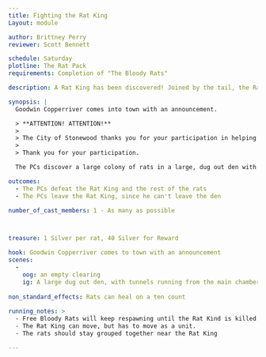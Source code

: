 ```yaml
---
title: Fighting the Rat King
Layout: module

author: Brittney Perry
reviewer: Scott Bennett

schedule: Saturday  
plotline: The Rat Pack
requirements: Completion of "The Bloody Rats"

description: A Rat King has been discovered! Joined by the tail, the Rat King will attack and feed off of anything that they can reach.

synopsis: |
  Goodwin Copperriver comes into town with an announcement. 

  > **ATTENTION! ATTENTION!**
  >    
  > The City of Stonewood thanks you for your participation in helping eliminating the hoard of rats terrorizing the city. Just a few moments ago, a Rat King was discovered! The City of Stonewood implores every able bodied adventurer to assist the city in eradicating these rats, and will pay a reward for doing so! 
  > 
  > Thank you for your participation.

  The PCs discover a large colony of rats in a large, dug out den with multiple tunnels running from the main chamber. The chamber is full of Bloody Rats. At the rear of the chamber, there is a mass of rats not moving around a whole lot and are fighting between themselves. This is the Rat King. These rats are joined by the tail, almost on top of one another. 

outcomes: 
  - The PCs defeat the Rat King and the rest of the rats
  - The PCs leave the Rat King, since he can't leave the den

number_of_cast_members: 1 - As many as possible



treasure: 1 Silver per rat, 40 Silver for Reward

hook: Goodwin Copperriver comes to town with an announcement
scenes: 
  - 
    oog: an empty clearing
    ig: A large dug out den, with tunnels running from the main chamber
   
non_standard_effects: Rats can heal on a ten count
 
running_notes: >
  - Free Bloody Rats will keep respawning until the Rat Kind is killed. Each rat in the Rat King only respawns once.
  - The Rat King can move, but has to move as a unit.
  - The rats should stay grouped together near the Rat King

---
```

